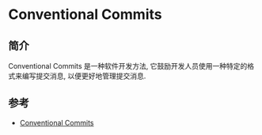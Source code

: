 # Conventional Commits

## 简介

Conventional Commits 是一种软件开发方法, 它鼓励开发人员使用一种特定的格式来编写提交消息, 以便更好地管理提交消息.

## 参考

- [Conventional Commits](https://www.conventionalcommits.org/en/)